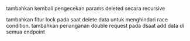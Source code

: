 tambahkan kembali pengecekan params deleted secara recursive

tambahkan fitur lock pada saat delete data untuk menghindari race condition.
tambahkan penanganan double request pada dsaat add data di semua endpoint
